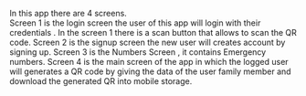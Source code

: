 In this app there are 4 screens.  
Screen 1 is the login screen the user of this app  will login with their credentials .
In the screen 1  there is a scan button that allows to scan the QR code. 
Screen 2 is the signup screen the new user will creates account by signing up.
Screen 3 is the Numbers Screen , it contains Emergency numbers. 
Screen 4 is the main screen of the app  in which the logged  user will generates a QR code  by giving the data of the user family member and download the generated QR into mobile storage. 
 

